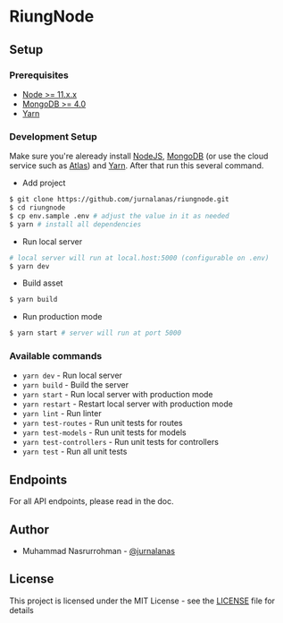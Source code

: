 # RiungNode

## Setup

### Prerequisites

- [Node >= 11.x.x](https://nodejs.org/en/)
- [MongoDB >= 4.0](https://www.mongodb.com/)
- [Yarn](https://yarnpkg.com/en/)

### Development Setup

Make sure you're aleready install [NodeJS](https://nodejs.org/en/), [MongoDB](https://www.mongodb.com/) (or use the cloud service such as [Atlas](https://www.mongodb.com/cloud/atlas)) and [Yarn](https://yarnpkg.com/en/). After that run this several command.

- Add project

```bash
$ git clone https://github.com/jurnalanas/riungnode.git
$ cd riungnode
$ cp env.sample .env # adjust the value in it as needed
$ yarn # install all dependencies
```

- Run local server

```bash
# local server will run at local.host:5000 (configurable on .env)
$ yarn dev
```

- Build asset

```bash
$ yarn build
```

- Run production mode

```bash
$ yarn start # server will run at port 5000
```

### Available commands

- `yarn dev` - Run local server
- `yarn build` - Build the server
- `yarn start` - Run local server with production mode
- `yarn restart` - Restart local server with production mode
- `yarn lint` - Run linter
- `yarn test-routes` - Run unit tests for routes
- `yarn test-models` - Run unit tests for models
- `yarn test-controllers` - Run unit tests for controllers
- `yarn test` - Run all unit tests

## Endpoints

For all API endpoints, please read in the doc.

## Author
- Muhammad Nasrurrohman - [@jurnalanas](https://github.com/jurnalanas)

## License
This project is licensed under the MIT License - see the [LICENSE](/LICENSE) file for details
